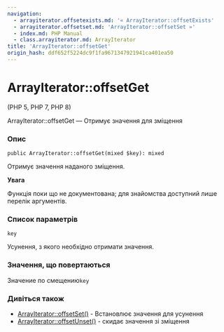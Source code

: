```yaml
---
navigation:
  - arrayiterator.offsetexists.md: '« ArrayIterator::offsetExists'
  - arrayiterator.offsetset.md: 'ArrayIterator::offsetSet »'
  - index.md: PHP Manual
  - class.arrayiterator.md: ArrayIterator
title: 'ArrayIterator::offsetGet'
origin_hash: ddf652f5224dc9f1fa9671347921941ca401ea50
---
```

# ArrayIterator::offsetGet

(PHP 5, PHP 7, PHP 8)

ArrayIterator::offsetGet — Отримує значення для зміщення

### Опис

```methodsynopsis
public ArrayIterator::offsetGet(mixed $key): mixed
```

Отримує значення наданого зміщення.

**Увага**

Функція поки що не документована; для знайомства доступний лише перелік аргументів.

### Список параметрів

`key`

Усунення, з якого необхідно отримати значення.

### Значення, що повертаються

Значение по смещению`key`

### Дивіться також

-   [ArrayIterator::offsetSet()](arrayiterator.offsetset.md) \- Встановлює значення для усунення
-   [ArrayIterator::offsetUnset()](arrayiterator.offsetunset.md) \- скидає значення зі зміщення
